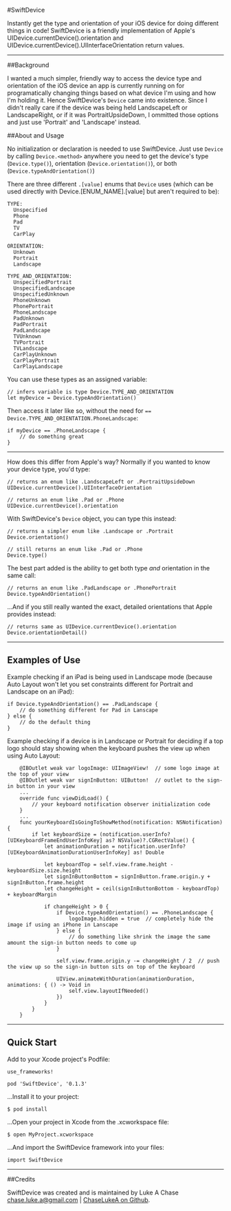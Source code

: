 #SwiftDevice

Instantly get the type and orientation of your iOS device for doing different things in code! SwiftDevice is a friendly implementation of Apple's UIDevice.currentDevice().orientation and UIDevice.currentDevice().UIInterfaceOrientation return values.

---

##Background

I wanted a much simpler, friendly way to access the device type and orientation of the iOS device an app is currently running on for programatically changing things based on what device I'm using and how I'm holding it. Hence SwiftDevice's `Device` came into existence. Since I didn't really care if the device was being held LandscapeLeft or LandscapeRight, or if it was PortraitUpsideDown, I ommitted those options and just use 'Portrait' and 'Landscape' instead.

##About and Usage

No initialization or declaration is needed to use SwiftDevice. Just use `Device` by calling `Device.<method>` anywhere you need to get the device's type (`Device.type()`), orientation (`Device.orientation()`), or both (`Device.typeAndOrientation()`)

There are three different `.[value]` enums that `Device` uses (which can be used directly with Device.[ENUM_NAME].[value] but aren't required to be):

```
TYPE:
  Unspecified
  Phone
  Pad
  TV
  CarPlay

ORIENTATION:
  Unknown
  Portrait
  Landscape

TYPE_AND_ORIENTATION:
  UnspecifiedPortrait
  UnspecifiedLandscape
  UnspecifiedUnknown
  PhoneUnknown
  PhonePortrait
  PhoneLandscape
  PadUnknown
  PadPortrait
  PadLandscape
  TVUnknown
  TVPortrait
  TVLandscape
  CarPlayUnknown
  CarPlayPortrait
  CarPlayLandscape
```

You can use these types as an assigned variable:

```
// infers variable is type Device.TYPE_AND_ORIENTATION
let myDevice = Device.typeAndOrientation()
```

Then access it later like so, without the need for `== Device.TYPE_AND_ORIENTATION.PhoneLandscape`:

```
if myDevice == .PhoneLandscape {
	// do something great
}
```

---

How does this differ from Apple's way? Normally if you wanted to know your device type, you'd type:

```
// returns an enum like .LandscapeLeft or .PortraitUpsideDown
UIDevice.currentDevice().UIInterfaceOrientation

// returns an enum like .Pad or .Phone
UIDevice.currentDevice().orientation
```

With SwiftDevice's `Device` object, you can type this instead:

```
// returns a simpler enum like .Landscape or .Portrait
Device.orientation()

// still returns an enum like .Pad or .Phone
Device.type()
```

The best part added is the ability to get both type _and_ orientation in the same call:

```
// returns an enum like .PadLandscape or .PhonePortrait
Device.typeAndOrientation()
```

...And if you still really wanted the exact, detailed orientations that Apple provides instead:

```
// returns same as UIDevice.currentDevice().orientation
Device.orientationDetail()
```

---

## Examples of Use

Example checking if an iPad is being used in Landscape mode (because Auto Layout won't let you set constraints different for Portrait and Landscape on an iPad):

```
if Device.typeAndOrientation() == .PadLandscape {
	// do something different for Pad in Lanscape
} else {
	// do the default thing
}
```

Example checking if a device is in Landscape or Portrait for deciding if a top logo should stay showing when the keyboard pushes the view up when using Auto Layout:

```
	@IBOutlet weak var logoImage: UIImageView!  // some logo image at the top of your view
	@IBOutlet weak var signInButton: UIButton!  // outlet to the sign-in button in your view
	...
	override func viewDidLoad() {
		// your keyboard notification observer initialization code
	}
	...
	func yourKeyboardIsGoingToShowMethod(notification: NSNotification) {
	    if let keyboardSize = (notification.userInfo?[UIKeyboardFrameEndUserInfoKey] as? NSValue)?.CGRectValue() {
	        let animationDuration = notification.userInfo?[UIKeyboardAnimationDurationUserInfoKey] as! Double
	            
	        let keyboardTop = self.view.frame.height - keyboardSize.size.height
	        let signInButtonBottom = signInButton.frame.origin.y + signInButton.frame.height
	        let changeHeight = ceil(signInButtonBottom - keyboardTop) + keyboardMargin
	            
	        if changeHeight > 0 {
	            if Device.typeAndOrientation() == .PhoneLandscape {
	                logoImage.hidden = true  // completely hide the image if using an iPhone in Lanscape
	            } else {
	            	// do something like shrink the image the same amount the sign-in button needs to come up
	            }
	            
	            self.view.frame.origin.y -= changeHeight / 2  // push the view up so the sign-in button sits on top of the keyboard
	            
	            UIView.animateWithDuration(animationDuration, animations: { () -> Void in
	                self.view.layoutIfNeeded()
	            })
	        }
	    }
	}
```

---

## Quick Start

Add to your Xcode project's Podfile:

```
use_frameworks!

pod 'SwiftDevice', '0.1.3' 
```

...Install it to your project:

```
$ pod install
```

...Open your project in Xcode from the .xcworkspace file:

```
$ open MyProject.xcworkspace
```

...And import the SwiftDevice framework into your files:

```
import SwiftDevice
```

---

##Credits

SwiftDevice was created and is maintained by Luke A Chase [chase.luke.a@gmail.com](mailto:chase.luke.a@gmail.com) | [ChaseLukeA on Github](http://github.com/ChaseLukeA).
